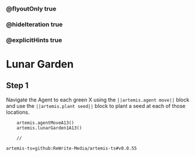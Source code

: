 ### @flyoutOnly true
### @hideIteration true
### @explicitHints true

# Lunar Garden

## Step 1
Navigate the Agent to each green X using the ``||artemis.agent move||`` block and use the ``||artemis.plant seed||`` block to plant a seed at each of those locations.

```ghost    
    artemis.agentMoveA13()
    artemis.lunarGarden1A13()
```
```template
    //
```

```package
artemis-ts=github:ReWrite-Media/artemis-ts#v0.0.55
```
